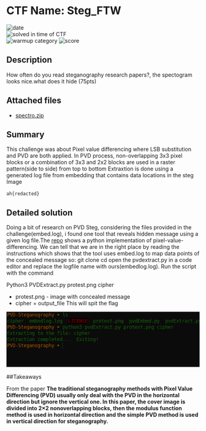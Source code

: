 # CTF Name: Steg_FTW

![date](https://img.shields.io/badge/date-10.11.2021-brightgreen.svg)  
![solved in time of CTF](https://img.shields.io/badge/solved-in%20time%20of%20CTF-brightgreen.svg)  
![warmup category](https://img.shields.io/badge/category-Steg-lightgrey.svg)
![score](https://img.shields.io/badge/score-75-blue.svg)

## Description
How often do you read steganography research papers?, the spectogram looks nice.what does it hide (75pts)
## Attached files
- [spectro.zip](../files/spectro.zip)

## Summary
This challenge was about Pixel value differencing where LSB substitution and PVD are both applied. In PVD process, non-overlapping 3x3 pixel blocks or a combination of 3x3 and 2x2 blocks are used in a raster pattern(side to side) from top to bottom 
Extraxtion is done using a generated log file from embedding that contains data locations in the steg Image
```
ah{redacted}
```

## Detailed solution
Doing a bit of research on PVD Steg, considering the files provided in the challenge(embed.log), i found one tool that reveals hidden message using a given log file.The [repo](https://github.com/TonyJosi97/pvd_steganography) shows a python implementation of pixel-value-differencing. We can tell that we are in the right place by reading the instructions which shows that the tool uses embed.log to map data points of the concealed message
so:
git clone <repo>
cd <repo>
open the pvdextract.py in a code editor and replace the logfile name with ours(embedlog.log). Run the script with the command

  Python3 PVDExtract.py protest.png cipher
- protest.png - image with concealed message
- cipher = output_file
This will spit the flag
  
![image info](../files/spec.png)

##Takeaways
  
From the paper **The traditional steganography methods with Pixel Value Differencing (PVD) usually only deal with the PVD in the horizontal direction but ignore the vertical one. In this paper, the cover image is divided into 2×2 nonoverlapping blocks, then the modulus function method is used in horizontal direction and the simple PVD method is used in vertical direction for steganography.**
